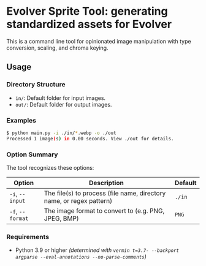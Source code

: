 # Evolver Sprite Tool: generating standardized assets for Evolver

This is a command line tool for opinionated image manipulation with type conversion, scaling, and chroma keying.

## Usage

### Directory Structure

- `in/`: Default folder for input images.
- `out/`: Default folder for output images.

### Examples

```sh
$ python main.py -i ./in/*.webp -o ./out
Processed 1 image(s) in 0.00 seconds. View ./out for details.
```

### Option Summary

The tool recognizes these options:

| Option | Description | Default |
| --- | --- | --- |
| `-i`, `--input` | The file(s) to process (file name, directory name, or regex pattern) | `./in` |
| `-f`, `--format` | The image format to convert to (e.g. PNG, JPEG, BMP) | `PNG` |

### Requirements

- Python 3.9 or higher *(determined with `vermin t=3.7- --backport argparse --eval-annotations --no-parse-comments`)*
